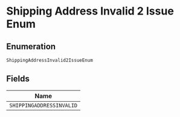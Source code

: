 
# Shipping Address Invalid 2 Issue Enum

## Enumeration

`ShippingAddressInvalid2IssueEnum`

## Fields

| Name |
|  --- |
| `SHIPPINGADDRESSINVALID` |

